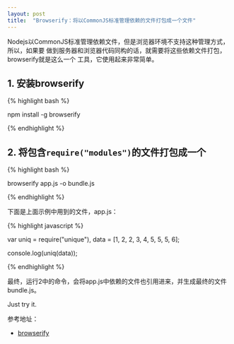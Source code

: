 ```yaml
---
layout: post
title:  "Browserify：将以CommonJS标准管理依赖的文件打包成一个文件"
---
```


Nodejs以CommonJS标准管理依赖文件，但是浏览器环境不支持这种管理方式，所以，如果要
做到服务器和浏览器代码同构的话，就需要将这些依赖文件打包，browserify就是这么一个
工具，它使用起来非常简单。

## 1. 安装browserify

{% highlight bash %}

npm install -g browserify

{% endhighlight %}

## 2. 将包含``require("modules")``的文件打包成一个

{% highlight bash %}

browserify app.js -o bundle.js

{% endhighlight %}

下面是上面示例中用到的文件，app.js：

{% highlight javascript %}

var uniq = require("unique"),
    data = [1, 2, 2, 3, 4, 5, 5, 5, 6];

console.log(uniq(data));

{% endhighlight %}

最终，运行2中的命令，会将app.js中依赖的文件也引用进来，并生成最终的文件bundle.js。

Just try it.


参考地址：

- [browserify](http://browserify.org/)

